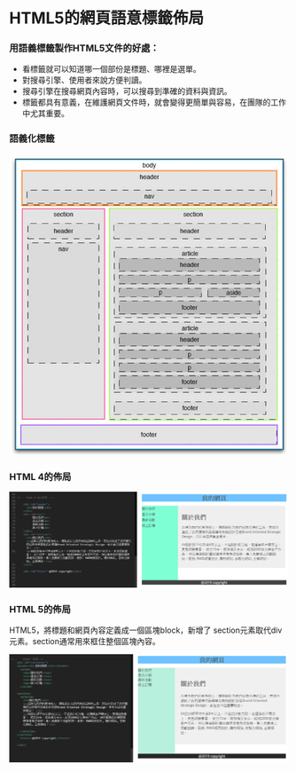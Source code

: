# HTML5的網頁語意標籤佈局

### 用語義標籤製作HTML5文件的好處：

* 看標籤就可以知道哪一個部份是標題、哪裡是選單。
* 對搜尋引擎、使用者來說方便判讀。
* 搜尋引擎在搜尋網頁內容時，可以搜尋到準確的資料與資訊。
* 標籤都具有意義，在維護網頁文件時，就會變得更簡單與容易，在團隊的工作中尤其重要。

### 語義化標籤

![](../.gitbook/assets/image%20%2815%29.png)

### HTML 4的佈局

![](../.gitbook/assets/image%20%28104%29.png)

### HTML 5的佈局

HTML5，將標題和網頁內容定義成一個區塊block，新增了 section元素取代div元素。section通常用來框住整個區塊內容。

![](../.gitbook/assets/a.jpg)

